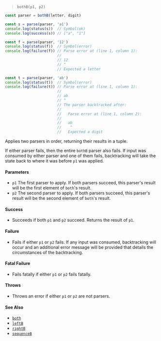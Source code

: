 <!--
 Copyright (c) 2020 Thomas J. Otterson
 
 This software is released under the MIT License.
 https://opensource.org/licenses/MIT
-->

> `bothB(p1, p2)`

```javascript
const parser = bothB(letter, digit)

const s = parse(parser, 'a1')
console.log(status(s))  // Symbol(ok)
console.log(success(s)) // ["a", "1"]

const f = parse(parser, '12')
console.log(status(f))  // Symbol(error)
console.log(failure(f)) // Parse error at (line 1, column 1):
                        //
                        // 12
                        // ^
                        // Expected a letter

const t = parse(parser, 'ab')
console.log(status(t))  // Symbol(error)
console.log(failure(t)) // Parse error at (line 1, column 1):
                        //
                        // ab
                        // ^
                        // The parser backtracked after:
                        //
                        //   Parse error at (line 1, column 2):
                        //
                        //   ab
                        //    ^
                        //   Expected a digit
```

Applies two parsers in order, returning their results in a tuple.

If either parser fails, then the entire `bothB` parser also fails. If input was consumed by either parser and one of them fails, backtracking will take the state back to where it was before `p1` was applied.

#### Parameters

* `p1` The first parser to apply. If both parsers succeed, this parser's result will be the first element of `both`'s result.
* `p2` The second parser to apply. If both parsers succeed, this parser's result will be the second element of `both`'s result.

#### Success

* Succeeds if both `p1` and `p2` succeed. Returns the result of `p1`.

#### Failure

* Fails if either `p1` or `p2` fails. If any input was consumed, backtracking will occur and an additional error message will be provided that details the circumstances of the backtracking.

#### Fatal Failure

* Fails fatally if either `p1` or `p2` fails fatally.

#### Throws

* Throws an error if either `p1` or `p2` are not parsers.

#### See Also

* [`both`](both.md)
* [`leftB`](leftb.md)
* [`rightB`](rightb.md)
* [`sequenceB`](sequenceb.md)